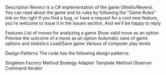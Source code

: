 Description
Reverci is a C# implementation of the game Othello/Reversi. 
You can read about the game and its rules by following the "Game Rules" link on the right
If you find a bug, or have a request for a cool new feature, you're welcome to issue it in the Issues section, And we'll be happy to reply

Features
List of moves for analyzing a game
Show valid move as an option
Preview the outcome of a move as an option
Automatic save of game options and statistics
Load/Save game
Various of computer play levels

Design Patterns
The code has the following design patterns:

Singleton
Factory Method
Strategy
Adapter
Template Method
Observer
Command
Iterator
